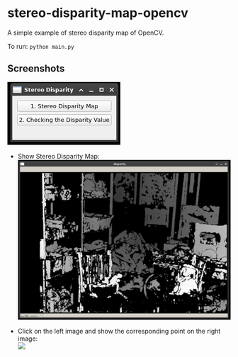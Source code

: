# stereo-disparity-map-opencv

A simple example of stereo disparity map of OpenCV.

To run: `python main.py`

## Screenshots

![](screenshots/1.png)

- Show Stereo Disparity Map:  
  ![](screenshots/2.png)

- Click on the left image and show the corresponding point on the right image:  
  ![](screenshots/3.gif)